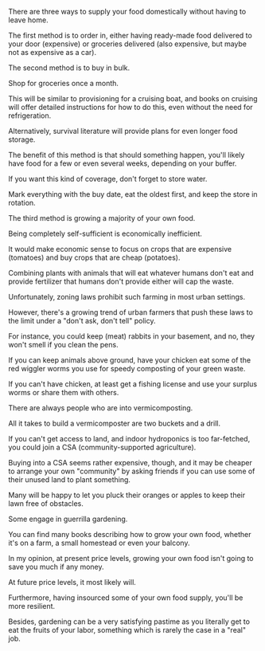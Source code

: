 There  are  three  ways  to  supply  your  food  domestically  without  having  to leave  home.

The  first  method  is  to  order  in,  either  having  ready-made  food delivered  to  your  door  (expensive)  or  groceries  delivered  (also  expensive,  but maybe not as expensive as a car).

The second method is to buy in bulk.

Shop for groceries once a month.

This will  be  similar  to  provisioning  for  a  cruising  boat,  and  books  on  cruising  will offer  detailed  instructions  for  how  to  do  this,  even  without  the  need  for refrigeration.

Alternatively, survival literature will provide plans for even longer food storage.

The benefit of this method is that should something happen, you'll likely have food for a few or even several weeks, depending on your buffer.

If you want this kind of coverage, don't forget to store water.

Mark everything with the buy date, eat the oldest first, and keep the store in rotation.

The third method is growing a majority of your own food.

Being completely self-sufficient  is  economically  inefficient.

It  would  make  economic  sense  to focus  on  crops  that  are  expensive  (tomatoes)  and  buy  crops  that  are  cheap (potatoes).

Combining plants  with animals that  will  eat whatever humans  don't eat  and  provide  fertilizer  that  humans  don't  provide  either  will  cap  the  waste.

Unfortunately,  zoning  laws  prohibit  such  farming  in  most  urban  settings.

However,  there's  a  growing  trend  of  urban  farmers that  push  these  laws  to  the limit under a "don't ask, don't tell" policy.

For instance, you could keep (meat) rabbits in your basement, and no, they won't smell if you clean the pens.

If you can keep animals above ground, have your chicken eat some of the red wiggler worms  you  use  for  speedy  composting  of  your  green  waste.

If  you  can't  have chicken, at least get a fishing license and use your surplus worms or share them with others.

There are always people who are into vermicomposting.

All it takes to build a vermicomposter are two buckets and a drill.

If you can't get access to land, and indoor hydroponics is too far-fetched, you could join a CSA (community-supported agriculture).

Buying into a CSA seems rather  expensive,  though,  and  it  may  be  cheaper  to  arrange  your  own "community" by asking friends if you can use some of their unused land to plant something.

Many will be happy to let you pluck their oranges or apples to keep their lawn free of obstacles.

Some engage in guerrilla gardening.

You can find many books describing how to grow your own food, whether it's on a farm, a small homestead or even your balcony.

In my opinion, at present price levels, growing your own food isn't going to save you much if any money.

At future price levels, it most likely will.

Furthermore, having insourced some of your own food supply, you'll be more resilient.

Besides, gardening can be a very satisfying pastime as you literally get to eat the fruits of your labor, something which is rarely the case in a "real" job.

